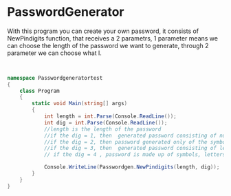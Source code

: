 # PasswordGenerator

With this program you can create your own password, it consists of NewPindigits function,  that receives a 2 parametrs, 1 parameter 
   means we can choose the length of the password we want to generate, through  2 parameter we can choose what l.



```c#

    
namespace Passwordgeneratortest
{
    class Program
    {
        static void Main(string[] args)
        {
            int length = int.Parse(Console.ReadLine());
            int dig = int.Parse(Console.ReadLine());
            //length is the length of the password
            //if the dig = 1, then  generated password consisting of numbers
            //if the dig = 2, then password generated only of the symbols
            //if the dig = 3, then  generated password consisting of letters
            // if the dig = 4 , password is made up of symbols, letters and //numbers.

            Console.WriteLine(Passwordgen.NewPindigits(length, dig));
        }
    }
}



```
